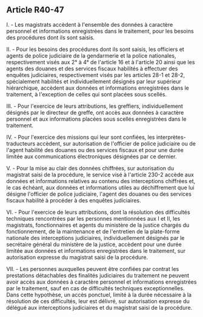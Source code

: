 Article R40-47
----
I. - Les magistrats accèdent à l'ensemble des données à caractère personnel et
informations enregistrées dans le traitement, pour les besoins des procédures
dont ils sont saisis.

II. - Pour les besoins des procédures dont ils sont saisis, les officiers et
agents de police judiciaire de la gendarmerie et la police nationales,
respectivement visés aux 2° à 4° de l'article 16 et à l'article 20 ainsi que les
agents des douanes et des services fiscaux habilités à effectuer des enquêtes
judiciaires, respectivement visés par les articles 28-1 et 28-2, spécialement
habilités et individuellement désignés par leur supérieur hiérarchique, accèdent
aux données et informations enregistrées dans le traitement, à l'exception de
celles qui sont placées sous scellés.

III. - Pour l'exercice de leurs attributions, les greffiers, individuellement
désignés par le directeur de greffe, ont accès aux données à caractère personnel
et aux informations placées sous scellés enregistrées dans le traitement.

IV. - Pour l'exercice des missions qui leur sont confiées, les interprètes-
traducteurs accèdent, sur autorisation de l'officier de police judiciaire ou de
l'agent habilité des douanes ou des services fiscaux et pour une durée limitée
aux communications électroniques désignées par ce dernier.

V. - Pour la mise au clair des données chiffrées, sur autorisation du magistrat
saisi de la procédure, le service visé à l'article 230-2 accède aux données et
informations relatives au contenu des interceptions chiffrées et, le cas
échéant, aux données et informations utiles au déchiffrement que lui désigne
l'officier de police judiciaire, l'agent des douanes ou des services fiscaux
habilité à procéder à des enquêtes judiciaires.

VI. - Pour l'exercice de leurs attributions, dont la résolution des difficultés
techniques rencontrées par les personnes mentionnées aux I et II, les
magistrats, fonctionnaires et agents du ministère de la justice chargés du
fonctionnement, de la maintenance et de l'entretien de la plate-forme nationale
des interceptions judiciaires, individuellement désignés par le secrétaire
général du ministère de la justice, accèdent pour une durée limitée aux données
et informations enregistrées dans le traitement, sur autorisation expresse du
magistrat saisi de la procédure.

VII. - Les personnes auxquelles peuvent être confiées par contrat les
prestations détachables des finalités judiciaires du traitement ne peuvent avoir
accès aux données à caractère personnel et informations enregistrées par le
traitement, sauf en cas de difficultés techniques exceptionnelles. Dans cette
hypothèse, un accès ponctuel, limité à la durée nécessaire à la résolution de
ces difficultés, leur est délivré, sur autorisation expresse du délégué aux
interceptions judiciaires et du magistrat saisi de la procédure.
